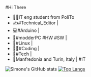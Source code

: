 #Hi There

* 👨‍🎓IT eng student from PoliTo
* ✍#Technical_Editor |
* 💻#Arduino |
* 📀#modderPC #HW #SW |
* 🐧#Linux |
* 👨‍💻#Coding |
* 🚦#Tech | 
* 🍕Manfredonia and Turin, Italy | #IT

![Simone's GitHub stats](https://github-readme-stats.vercel.app/api?username=simoneMoreWare&show_icons=true&theme=radical)
[![Top Langs](https://github-readme-stats.vercel.app/api/top-langs/?username=simoneMoreWare&layout=compact)](https://github.com/anuraghazra/github-readme-stats)

